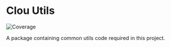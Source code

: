 # Clou Utils

![Coverage](https://api.venn.city/production/coverage/badge?branch=master&repository=@venncity/clou-utils)

A package containing common utils code required in this project.
